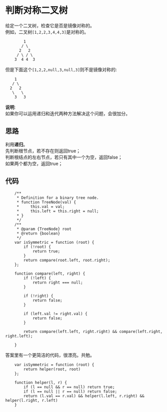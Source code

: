 # 判断对称二叉树 
给定一个二叉树，检查它是否是镜像对称的。  
例如，二叉树`[1,2,2,3,4,4,3]`是对称的。

            1
           / \
          2   2
         / \ / \
        3  4 4  3
但是下面这个`[1,2,2,null,3,null,3]`则不是镜像对称的:

        1
       / \
      2   2
       \   \
        3   3
**说明**:  
如果你可以运用递归和迭代两种方法解决这个问题，会很加分。
## 思路
利用**递归**。  
先判断根节点，若不存在则返回true；  
判断根结点的左右节点，若只有其中一个为空，返回false；  
如果两个都为空，返回true；
## 代码

        /**
         * Definition for a binary tree node.
         * function TreeNode(val) {
         *     this.val = val;
         *     this.left = this.right = null;
         * }
         */
        /**
         * @param {TreeNode} root
         * @return {boolean}
         */
        var isSymmetric = function (root) {
            if (!root) {
                return true;
            }
            return compare(root.left, root.right);
        };

        function compare(left, right) {
            if (!left) {
                return right === null;
            }

            if (!right) {
                return false;
            }

            if (left.val != right.val) {
                return false;
            }

            return compare(left.left, right.right) && compare(left.right, right.left);

        }

答案里有一个更简洁的代码，很漂亮。共勉。

        var isSymmetric = function (root) {
            return helper(root, root)
        };

        function helper(l, r) {
            if (l == null && r == null) return true;
            if (l == null || r == null) return false;
            return (l.val == r.val) && helper(l.left, r.right) && helper(l.right, r.left)
        }

